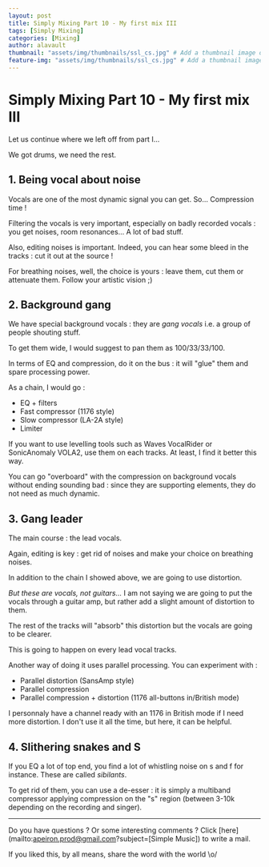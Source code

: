 ```yaml
---
layout: post
title: Simply Mixing Part 10 - My first mix III
tags: [Simply Mixing]
categories: [Mixing]
author: alavault
thumbnail: "assets/img/thumbnails/ssl_cs.jpg" # Add a thumbnail image on blog view
feature-img: "assets/img/thumbnails/ssl_cs.jpg" # Add a thumbnail image on blog view
---
```


# Simply Mixing Part 10 - My first mix III

Let us continue where we left off from part I...

We got drums, we need the rest.

## 1. Being vocal about noise

Vocals are one of the most dynamic signal you can get. So... Compression time !

Filtering the vocals is very important, especially on badly recorded vocals : you get noises, room resonances... A lot of bad stuff.

Also, editing noises is important. Indeed, you can hear some bleed in the tracks : cut it out at the source !

For breathing noises, well, the choice is yours : leave them, cut them or attenuate them. Follow your artistic vision ;)

## 2. Background gang

We have special background vocals : they are *gang vocals* i.e. a group of people shouting stuff.

To get them wide, I would suggest to pan them as 100/33/33/100.

In terms of EQ and compression, do it on the bus : it will "glue" them and spare processing power.

As a chain, I would go :
* EQ + filters
* Fast compressor (1176 style)
* Slow compressor (LA-2A style)
* Limiter

If you want to use levelling tools such as Waves VocalRider or SonicAnomaly VOLA2, use them on each tracks. At least, I find it better this way.

You can go "overboard" with the compression on background vocals without ending sounding bad : since they are supporting elements, they do not need as much dynamic.

## 3. Gang leader

The main course : the lead vocals.

Again, editing is key : get rid of noises and make your choice on breathing noises.

In addition to the chain I showed above, we are going to use distortion.

*But these are vocals, not guitars...* I am not saying we are going to put the vocals through a guitar amp, but rather add a slight amount of distortion to them.

The rest of the tracks will "absorb" this distortion but the vocals are going to be clearer.

This is going to happen on every lead vocal tracks.

Another way of doing it uses parallel processing. You can experiment with :

* Parallel distortion (SansAmp style)
* Parallel compression
* Parallel compression + distortion (1176 all-buttons in/British mode)

I personnaly have a channel ready with an 1176 in British mode if I need more distortion. I don't use it all the time, but here, it can be helpful.

## 4. Slithering snakes and S

If you EQ a lot of top end, you find a lot of whistling noise on s and f for instance. These are called *sibilants*.

To get rid of them, you can use a de-esser : it is simply a multiband compressor applying compression on the "s" region (between 3-10k depending on the recording and singer).




---

Do you have questions ? Or some interesting comments ? Click [here](mailto:apeiron.prod@gmail.com?subject=[Simple Music]) to write a mail.

If you liked this, by all means, share the word with the world \o/
